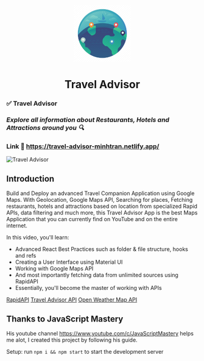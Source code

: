 <div align='center'>
<img src='./public/logo2.png' width='150px' height='150px'/>
</div>
<div align='center'>
<h1> Travel Advisor </h1>
</div>

### ✅ Travel Advisor

### _Explore all information about Restaurants, Hotels and Attractions around you 🔍_

### Link :link: https://travel-advisor-minhtran.netlify.app/

![Travel Advisor](https://i.ibb.co/qph2cZn/image.pngg)

## Introduction

Build and Deploy an advanced Travel Companion Application using Google Maps. With Geolocation, Google Maps API, Searching for places, Fetching restaurants, hotels and attractions based on location from specialized Rapid APIs, data filtering and much more, this Travel Advisor App is the best Maps Application that you can currently find on YouTube and on the entire internet.

In this video, you'll learn:

-   Advanced React Best Practices such as folder & file structure, hooks and refs
-   Creating a User Interface using Material UI
-   Working with Google Maps API
-   And most importantly fetching data from unlimited sources using RapidAPI
-   Essentially, you'll become the master of working with APIs

[RapidAPI](https://rapidapi.com/hub?utm_source=youtube.com/JavaScriptMastery&utm_medium=DevRel&utm_campaign=DevRel)
[Travel Advisor API](https://rapidapi.com/apidojo/api/travel-advisor?utm_source=youtube.com/JavaScriptMastery&utm_medium=DevRel&utm_campaign=DevRel)
[Open Weather Map API](https://rapidapi.com/community/api/open-weather-map?utm_source=youtube.com/JavaScriptMastery&utm_medium=DevRel&utm_campaign=DevRel)

## Thanks to JavaScript Mastery

His youtube channel https://www.youtube.com/c/JavaScriptMastery helps me alot, I created this project by following his guide.

Setup: run `npm i && npm start` to start the development server
